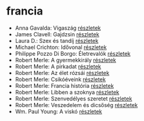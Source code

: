 # francia

- Anna Gavalda: Vigaszág [részletek](_details/%7Bopf.creator%7D.md#id_15)
- James Clavell: Gajdzsin [részletek](_details/%7Bopf.creator%7D.md#id_1028)
- Laura D.: Szex és tandíj [részletek](_details/%7Bopf.creator%7D.md#id_904)
- Michael Crichton: Idővonal [részletek](_details/%7Bopf.creator%7D.md#id_754)
- Philippe Pozzo Di Borgo: Életrevalók [részletek](_details/%7Bopf.creator%7D.md#id_1267)
- Robert Merle: A gyermekkirály [részletek](_details/%7Bopf.creator%7D.md#id_323)
- Robert Merle: A pirkadat [részletek](_details/%7Bopf.creator%7D.md#id_324)
- Robert Merle: Az élet rózsái [részletek](_details/%7Bopf.creator%7D.md#id_328)
- Robert Merle: Csikóéveink [részletek](_details/%7Bopf.creator%7D.md#id_329)
- Robert Merle: Francia história [részletek](_details/%7Bopf.creator%7D.md#id_330)
- Robert Merle: Libben a szoknya [részletek](_details/%7Bopf.creator%7D.md#id_332)
- Robert Merle: Szenvedélyes szeretet [részletek](_details/%7Bopf.creator%7D.md#id_338)
- Robert Merle: Veszedelem és dicsőség [részletek](_details/%7Bopf.creator%7D.md#id_341)
- Wm. Paul Young: A viskó [részletek](_details/%7Bopf.creator%7D.md#id_962)